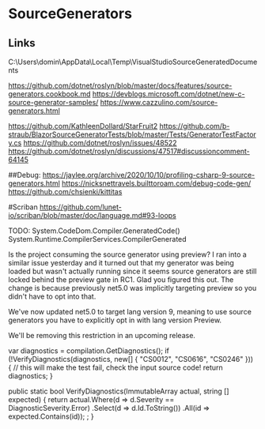 ﻿# SourceGenerators

## Links
C:\Users\domin\AppData\Local\Temp\VisualStudioSourceGeneratedDocuments

https://github.com/dotnet/roslyn/blob/master/docs/features/source-generators.cookbook.md
https://devblogs.microsoft.com/dotnet/new-c-source-generator-samples/
https://www.cazzulino.com/source-generators.html


https://github.com/KathleenDollard/StarFruit2
https://github.com/b-straub/BlazorSourceGeneratorTests/blob/master/Tests/GeneratorTestFactory.cs
https://github.com/dotnet/roslyn/issues/48522
https://github.com/dotnet/roslyn/discussions/47517#discussioncomment-64145

##Debug:
https://jaylee.org/archive/2020/10/10/profiling-csharp-9-source-generators.html
https://nicksnettravels.builttoroam.com/debug-code-gen/
https://github.com/chsienki/kittitas

#Scriban
https://github.com/lunet-io/scriban/blob/master/doc/language.md#93-loops


TODO:
System.CodeDom.Compiler.GeneratedCode()
System.Runtime.CompilerServices.CompilerGenerated




Is the project consuming the source generator using <LangVersion>preview</LangVersion>? I ran into a similar issue yesterday and it turned out that my generator was being loaded but wasn't actually running since it seems source generators are still locked behind the preview gate in RC1.
Glad you figured this out. The change is because previously <TargetFramework>net5.0</TargetFramework> was implicitly targeting <LangVersion>preview</LangVersion> so you didn't have to opt into that.

We've now updated net5.0 to target lang version 9, meaning to use source generators you have to explicitly opt in with lang version Preview.

We'll be removing this restriction in an upcoming release.


var diagnostics = compilation.GetDiagnostics();
if (!VerifyDiagnostics(diagnostics, new[] { "CS0012", "CS0616", "CS0246" }))
{
    // this will make the test fail, check the input source code!
    return diagnostics;
}


public static bool VerifyDiagnostics(ImmutableArray<Diagnostic> actual, string [] expected)
{
    return actual.Where(d => d.Severity == DiagnosticSeverity.Error)
            .Select(d => d.Id.ToString())
            .All(id => expected.Contains(id)); ;
}